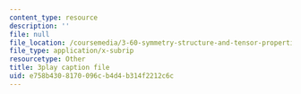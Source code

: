 ```yaml
---
content_type: resource
description: ''
file: null
file_location: /coursemedia/3-60-symmetry-structure-and-tensor-properties-of-materials-fall-2005/e758b4308170096cb4d4b314f2212c6c_aWdqvyhzzIY.srt
file_type: application/x-subrip
resourcetype: Other
title: 3play caption file
uid: e758b430-8170-096c-b4d4-b314f2212c6c
---
```

